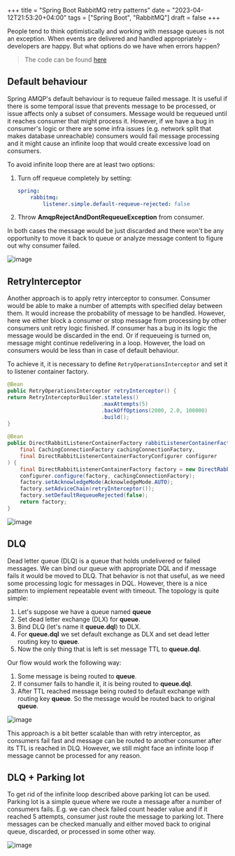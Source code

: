 +++
title = "Spring Boot RabbitMQ retry patterns"
date = "2023-04-12T21:53:20+04:00"
tags = ["Spring Boot", "RabbitMQ"]
draft = false
+++

People tend to think optimistically and working with message queues is not an exception. When events are delivered and handled appropriately - developers are happy. But what options do we have when errors happen?

> The code can be found [here](https://github.com/mvpotter/spring-boot-rabbit-retry)

## Default behaviour

Spring AMQP's default behaviour is to requeue failed message. It is useful if there is some temporal issue that prevents message to be processed, or issue affects only a subset of consumers. Message would be requeued until it reaches consumer that might process it.  However, if we have a bug in consumer's logic or there are some infra issues (e.g. network split that makes database unreachable) consumers would fail message processing and it might cause an infinite loop that would create excessive load on consumers.

To avoid infinite loop there are at least two options:

1. Turn off requeue completely by setting:

    ```yaml
    spring:
        rabbitmq:
            listener.simple.default-requeue-rejected: false
    ```

2. Throw **AmqpRejectAndDontRequeueException** from consumer.

In both cases the message would be just discarded and there won't be any opportunity to move it back to queue or analyze message content to figure out why consumer failed. 

![image](/blog/2023/04/Spring-Boot-RabbitMQ-retry-patterns-1.png)

## RetryInterceptor

Another approach is to apply retry interceptor to consumer. Consumer would be able to make a number of attempts with specified delay between them. It would increase the probability of message to be handled. However, here we either block a consumer or stop message from processing by other consumers unit retry logic finished. If consumer has a bug in its logic the message would be discarded in the end. Or if requeueing is turned on, message might continue redelivering in a loop. However, the load on consumers would be less than in case of default behaviour.

To achieve it, it is necessary to define `RetryOperationsInterceptor` and set it to listener container factory.

```java
@Bean  
public RetryOperationsInterceptor retryInterceptor() {  
return RetryInterceptorBuilder.stateless()  
                              .maxAttempts(5)  
                              .backOffOptions(2000, 2.0, 100000)  
                              .build();  
}  
  
@Bean  
public DirectRabbitListenerContainerFactory rabbitListenerContainerFactory(  
    final CachingConnectionFactory cachingConnectionFactory,  
    final DirectRabbitListenerContainerFactoryConfigurer configurer  
) {  
    final DirectRabbitListenerContainerFactory factory = new DirectRabbitListenerContainerFactory();  
    configurer.configure(factory, cachingConnectionFactory);  
    factory.setAcknowledgeMode(AcknowledgeMode.AUTO);  
    factory.setAdviceChain(retryInterceptor());  
    factory.setDefaultRequeueRejected(false);  
    return factory;  
}
```

![image](/blog/2023/04/Spring-Boot-RabbitMQ-retry-patterns-2.png)

## DLQ

Dead letter queue (DLQ) is a queue that holds undelivered or failed messages. We can bind our queue with appropriate DQL and if message fails it would be moved to DLQ. That behavior is not that useful, as we need some processing logic for messages in DQL. However, there is a nice pattern to implement repeatable event with timeout. The topology is quite simple:

1. Let's suppose we have a queue named **queue**
2. Set dead letter exchange (DLX) for **queue**.
3. Bind DLQ (let's name it **queue.dql**) to DLX.
4. For **queue.dql** we set default exchange as DLX and set dead letter routing key to **queue**.
5. Now the only thing that is left is set message TTL to **queue.dql**.

Our flow would work the following way:

1. Some message is being routed to **queue**.
2. If consumer fails to handle it, it is being routed to **queue.dql**.
3. After TTL reached message being routed to default exchange with routing key **queue**. So the message would be routed back to original **queue**. 

![image](/blog/2023/04/Spring-Boot-RabbitMQ-retry-patterns-3.png)

This approach is a bit better scalable than with retry interceptor, as consumers fail fast and message can be routed to another consumer after its TTL is reached in DLQ.  However, we still might face an infinite loop if message cannot be processed for any reason.

## DLQ + Parking lot

To get rid of the infinite loop described above parking lot can be used. Parking lot is a simple queue where we route a message after a number of consumers fails. E.g. we can check failed count header value and if it reached 5 attempts, consumer just route the message to parking lot. There messages can be checked manually and either moved back to original queue, discarded, or processed in some other way. 

![image](/blog/2023/04/Spring-Boot-RabbitMQ-retry-patterns-4.png)
